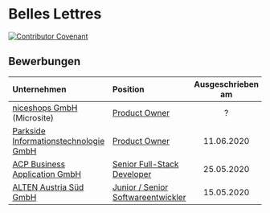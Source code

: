 # Belles Lettres

[![Contributor Covenant](https://img.shields.io/badge/Contributor%20Covenant-v2.0%20adopted-ff69b4.svg?style=for-the-badge)](https://github.com/nikita-sharov/.github/blob/master/CODE_OF_CONDUCT.md)

## Bewerbungen

|Unternehmen|Position|Ausgeschrieben am|
|:----------|:-------|:---------------:|
|[niceshops GmbH](https://nicecodevalley.niceshops.com/) (Microsite)|[Product Owner](applications-for-employment/niceshops/product-owner.md)|?|
|[Parkside Informationstechnologie GmbH](https://www.parkside-interactive.com)|[Product Owner](applications-for-employment/parkside/product-owner.md)|11.06.2020|
|[ACP Business Application GmbH](https://www.acp.at/standorte/detail/graz-acp-business-applications-gmbh)|[Senior Full-Stack Developer](applications-for-employment/acp/senior-full-stack-developer.md)|25.05.2020|
|[ALTEN Austria Süd GmbH](https://www.alten.at)|[Junior / Senior Softwareentwickler](applications-for-employment/alten/junior-senior-softwareentwickler/motivational-letter.md)|15.05.2020|
